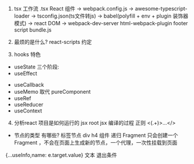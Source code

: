 1. tsx 工作流
.tsx React 组件 -> webpack.config.js -> awesome-typescript-loader ->
tsconfig.json(ts文件转js) -> babel(polyfill + env + plugin 装饰器模式) -> react DOM -> webpack-dev-server html-webpack-plugin footer script bundle.js

2. 最烦的是什么? react-scripts
约定 

3. hooks 特色
  - useState
  三个阶段: 
  - useEffect
  <!--  -->
  - useCallback
  - useMemo 取代 pureComponent
  - useRef 
  - useReducer 
  - useContext 

4. 分析react 项目是如何运行的
jsx
root
jsx 编译的过程
正则 <(.+)>...</>
- 节点的类型
  有哪些? 标签节点 div h4 
  组件 递归
  Fragment 只会创建一个 Fragment ，不会在页面上生成新的节点，一个代理，一次性挂载到页面
<!-- 相同的放上来，其他的覆盖 -->
  {...useInfo,name: e.target.value}
  文本 退出条件

